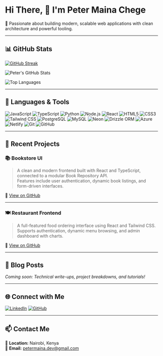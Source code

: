 # Hi There, 👋 I'm Peter Maina Chege

🚀 Passionate about building modern, scalable web applications with clean architecture and powerful tooling.

---

## 📊 GitHub Stats

<!-- GitHub Contribution Streak -->
[![GitHub Streak](https://streak-stats.demolab.com?user=CodeWithMaina&theme=dark&hide_border=true)](https://git.io/streak-stats)

<!-- GitHub Summary Stats -->
![Peter's GitHub Stats](https://github-readme-stats.vercel.app/api?username=CodeWithMaina&show_icons=true&theme=dark&hide_border=true)

<!-- Most Used Languages -->
![Top Languages](https://github-readme-stats.vercel.app/api/top-langs/?username=CodeWithMaina&layout=compact&theme=dark&hide_border=true)

---

## 🧰 Languages & Tools

![JavaScript](https://img.shields.io/badge/-JavaScript-F7DF1E?style=for-the-badge&logo=javascript&logoColor=black)
![TypeScript](https://img.shields.io/badge/-TypeScript-007ACC?style=for-the-badge&logo=typescript&logoColor=white)
![Python](https://img.shields.io/badge/-Python-3776AB?style=for-the-badge&logo=python&logoColor=white)
![Node.js](https://img.shields.io/badge/-Node.js-339933?style=for-the-badge&logo=node.js&logoColor=white)
![React](https://img.shields.io/badge/-React-61DAFB?style=for-the-badge&logo=react&logoColor=black)
![HTML5](https://img.shields.io/badge/-HTML5-E34F26?style=for-the-badge&logo=html5&logoColor=white)
![CSS3](https://img.shields.io/badge/-CSS3-1572B6?style=for-the-badge&logo=css3&logoColor=white)
![Tailwind CSS](https://img.shields.io/badge/-TailwindCSS-06B6D4?style=for-the-badge&logo=tailwindcss&logoColor=white)
![PostgreSQL](https://img.shields.io/badge/-PostgreSQL-4169E1?style=for-the-badge&logo=postgresql&logoColor=white)
![MySQL](https://img.shields.io/badge/-MySQL-4479A1?style=for-the-badge&logo=mysql&logoColor=white)
![Neon](https://img.shields.io/badge/-Neon-000000?style=for-the-badge&logo=neon&logoColor=white)
![Drizzle ORM](https://img.shields.io/badge/-Drizzle%20ORM-000?style=for-the-badge&logoColor=white)
![Azure](https://img.shields.io/badge/-Azure-0078D4?style=for-the-badge&logo=microsoftazure&logoColor=white)
![Netlify](https://img.shields.io/badge/-Netlify-00C7B7?style=for-the-badge&logo=netlify&logoColor=white)
![Git](https://img.shields.io/badge/-Git-F05032?style=for-the-badge&logo=git&logoColor=white)
![GitHub](https://img.shields.io/badge/-GitHub-181717?style=for-the-badge&logo=github&logoColor=white)

---

## 🚀 Recent Projects

### 📚 Bookstore UI
> A clean and modern frontend built with React and TypeScript, connected to a modular Book Repository API.  
> Features include user authentication, dynamic book listings, and form-driven interfaces.

🔗 [View on GitHub](https://github.com/CodeWithMaina/bookstore-ui)

---

### 🍽️ Restaurant Frontend
> A full-featured food ordering interface using React and Tailwind CSS.  
> Supports authentication, dynamic menu browsing, and admin dashboard with charts.

🔗 [View on GitHub](https://github.com/CodeWithMaina/restaurant-frontend)

---

## 📰 Blog Posts

*Coming soon: Technical write-ups, project breakdowns, and tutorials!*

---

## 🌐 Connect with Me

[![LinkedIn](https://img.shields.io/badge/-LinkedIn-0077B5?style=for-the-badge&logo=linkedin&logoColor=white)](https://www.linkedin.com/in/peter-chege-803593349/)
[![GitHub](https://img.shields.io/badge/-GitHub-181717?style=for-the-badge&logo=github&logoColor=white)](https://github.com/CodeWithMaina)

---

## 📫 Contact Me

📍 **Location:** Nairobi, Kenya  
📧 **Email:** petermaina.dev@gmail.com